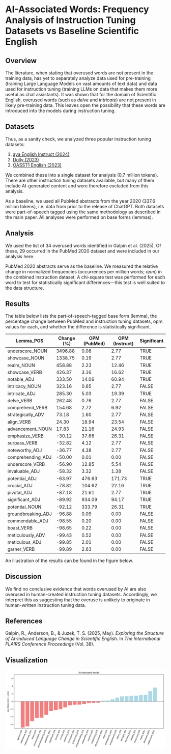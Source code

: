 # AI-Associated Words: Frequency Analysis of Instruction Tuning Datasets vs Baseline Scientific English

## Overview

The literature, when stating that overused words are not present in the training data, has yet to separately analyze data used for pre-training (training Large Language Models on vast amounts of text data) and data used for instruction tuning (training LLMs on data that makes them more useful as chat assistants). It was shown that for the domain of Scientific English, overused words (such as *delve* and *intricate*) are not present in likely pre-training data. This leaves open the possibility that these words are introduced into the models during instruction tuning.


## Datasets

Thus, as a sanity check, we analyzed three popular instruction tuning datasets:

1. [aya English Instruct (2024)](https://huggingface.co/datasets/CohereLabs/aya_dataset)
2. [Dolly (2023)](https://huggingface.co/datasets/databricks/databricks-dolly-15k)
3. [OASST1 English (2023)](https://huggingface.co/datasets/OpenAssistant/oasst1)

We combined these into a single dataset for analysis (0.7 million tokens). There are other instruction tuning datasets available, but many of them include AI-generated content and were therefore excluded from this analysis.

As a baseline, we used all PubMed abstracts from the year 2020 (337.6 million tokens), i.e. data from prior to the release of ChatGPT. Both datasets were part-of-speech tagged using the same methodology as described in the main paper. All analyses were performed on base forms (lemmas).

## Analysis

We used the list of 34 overused words identified in Galpin et al. (2025). Of these, 29 occurred in the PubMed 2020 dataset and were included in our analysis here.

PubMed 2020 abstracts serve as the baseline. We measured the relative change in normalized frequencies (occurrences per million words; *opm*) in the combined instruction dataset. A chi-square test was performed for each word to test for statistically significant differences—this test is well suited to the data structure.

## Results

The table below lists the part-of-speech-tagged base form (lemma), the percentage change between PubMed and instruction tuning datasets, opm values for each, and whether the difference is statistically significant.

| Lemma_POS           | Change (%) | OPM (PubMed) | OPM (Instruct) | Significant |
|---------------------|------------|--------------|----------------|-------------|
| underscore_NOUN     | 3496.88    | 0.08         | 2.77           | TRUE        |
| showcase_NOUN       | 1338.75    | 0.19         | 2.77           | TRUE        |
| realm_NOUN          | 458.88     | 2.23         | 12.46          | TRUE        |
| showcase_VERB       | 426.37     | 3.16         | 16.62          | TRUE        |
| notable_ADJ         | 333.50     | 14.06        | 60.94          | TRUE        |
| intricacy_NOUN      | 323.16     | 0.65         | 2.77           | FALSE       |
| intricate_ADJ       | 285.30     | 5.03         | 19.39          | TRUE        |
| delve_VERB          | 262.48     | 0.76         | 2.77           | FALSE       |
| comprehend_VERB     | 154.68     | 2.72         | 6.92           | FALSE       |
| strategically_ADV   | 73.18      | 1.60         | 2.77           | FALSE       |
| align_VERB          | 24.30      | 18.94        | 23.54          | FALSE       |
| advancement_NOUN    | 17.83      | 21.16        | 24.93          | FALSE       |
| emphasize_VERB      | -30.12     | 37.66        | 26.31          | FALSE       |
| surpass_VERB        | -32.82     | 4.12         | 2.77           | FALSE       |
| noteworthy_ADJ      | -36.77     | 4.38         | 2.77           | FALSE       |
| comprehending_ADJ   | -50.00     | 0.01         | 0.00           | FALSE       |
| underscore_VERB     | -56.90     | 12.85        | 5.54           | FALSE       |
| invaluable_ADJ      | -58.32     | 3.32         | 1.38           | FALSE       |
| potential_ADJ       | -63.97     | 476.63       | 171.73         | TRUE        |
| crucial_ADJ         | -78.82     | 104.62       | 22.16          | TRUE        |
| pivotal_ADJ         | -87.18     | 21.61        | 2.77           | TRUE        |
| significant_ADJ     | -89.92     | 934.09       | 94.17          | TRUE        |
| potential_NOUN      | -92.12     | 333.79       | 26.31          | TRUE        |
| groundbreaking_ADJ  | -96.88     | 0.09         | 0.00           | FALSE       |
| commendable_ADJ     | -98.55     | 0.20         | 0.00           | FALSE       |
| boast_VERB          | -98.65     | 0.22         | 0.00           | FALSE       |
| meticulously_ADV    | -99.43     | 0.52         | 0.00           | FALSE       |
| meticulous_ADJ      | -99.85     | 2.01         | 0.00           | FALSE       |
| garner_VERB         | -99.89     | 2.63         | 0.00           | FALSE       |

An illustration of the results can be found in the figure below.

## Discussion

We find no conclusive evidence that words overused by AI are also overused in human-created instruction tuning datasets. Accordingly, we interpret this as suggesting that the overuse is unlikely to originate in human-written instruction tuning data.

## References

Galpin, R., Anderson, B., & Juzek, T. S. (2025, May). *Exploring the Structure of AI-Induced Language Change in Scientific English*. In *The International FLAIRS Conference Proceedings* (Vol. 38).

## Visualization

![Illustration_of_overused_words_for_instruction_data_vs_baseline](instruction.jpg)
